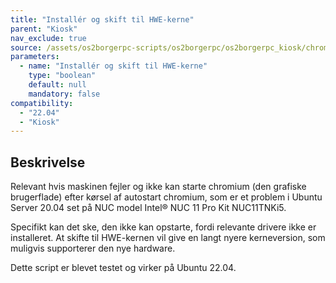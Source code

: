 ```yaml
---
title: "Installér og skift til HWE-kerne"
parent: "Kiosk"
nav_exclude: true
source: /assets/os2borgerpc-scripts/os2borgerpc/os2borgerpc_kiosk/chromium_os2display_activate.sh
parameters:
  - name: "Installér og skift til HWE-kerne"
    type: "boolean"
    default: null
    mandatory: false
compatibility:  
  - "22.04"
  - "Kiosk"
---
```


## Beskrivelse
Relevant hvis maskinen fejler og ikke kan starte chromium (den grafiske brugerflade) efter kørsel af autostart chromium,
som er et problem i Ubuntu Server 20.04 set på NUC model Intel® NUC 11 Pro Kit NUC11TNKi5.

Specifikt kan det ske, den ikke kan opstarte, fordi relevante drivere ikke er installeret. 
At skifte til HWE-kernen vil give en langt nyere kerneversion, som muligvis supporterer den nye hardware.

Dette script er blevet testet og virker på Ubuntu 22.04.